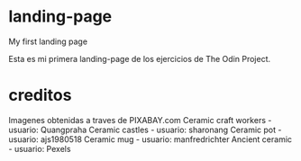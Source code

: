# landing-page

My first landing page

Esta es mi primera landing-page de los ejercicios de The Odin Project. 

# creditos

Imagenes obtenidas a traves de PIXABAY.com
Ceramic craft workers - usuario: Quangpraha
Ceramic castles - usuario: sharonang
Ceramic pot - usuario: ajs1980518
Ceramic mug - usuario: manfredrichter
Ancient ceramic - usuario: Pexels